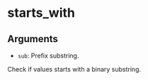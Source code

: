 # starts_with

## Arguments

- `sub`: Prefix substring.

Check if values starts with a binary substring.